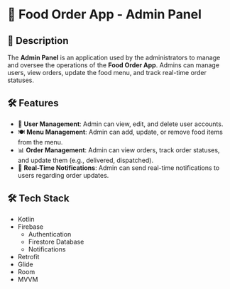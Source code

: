 # 🍔 Food Order App - Admin Panel

## 📌 Description
The **Admin Panel** is an application used by the administrators to manage and oversee the operations of the **Food Order App**. Admins can manage users, view orders, update the food menu, and track real-time order statuses.

## 🛠️ Features
- 🔑 **User Management**: Admin can view, edit, and delete user accounts.
- 🍽️ **Menu Management**: Admin can add, update, or remove food items from the menu.
- 📊 **Order Management**: Admin can view orders, track order statuses, and update them (e.g., delivered, dispatched).
- 💬 **Real-Time Notifications**: Admin can send real-time notifications to users regarding order updates.

## 🛠️ Tech Stack

- Kotlin
- Firebase
  - Authentication
  - Firestore Database
  - Notifications
- Retrofit
- Glide
- Room
- MVVM
